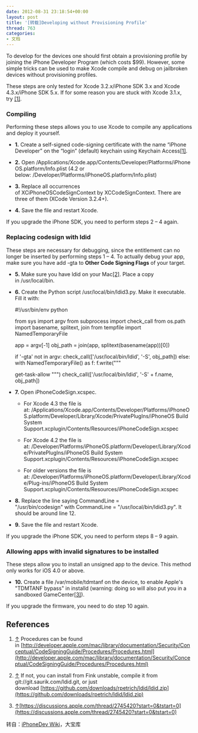 ```yaml
---
date: 2012-08-31 23:18:54+00:00
layout: post
title: '[转载]Developing without Provisioning Profile'
thread: 763
categories:
- 文档
---
```


To develop for the devices one should first obtain a provisioning profile by joining the iPhone Developer Program (which costs $99). However, some simple tricks can be used to make Xcode compile and debug on jailbroken devices without provisioning profiles.

These steps are only tested for Xcode 3.2.x/iPhone SDK 3.x and Xcode 4.3.x/iPhone SDK 5.x. If for some reason you are stuck with Xcode 3.1.x, try [[1]](http://iphonesdkdev.blogspot.com/2009/06/use-xcode-312-to-build-sdk-30-app-to-30.html).<!-- more -->




### Compiling


Performing these steps allows you to use Xcode to compile any applications and deploy it yourself.



	
  * **1.** Create a self-signed code-signing certificate with the name “iPhone Developer” on the “login” (default) keychain using Keychain Access[[1]](http://www.iphonedevwiki.net/index.php/Xcode#cite_note-0).

	
  * **2.** Open /Applications/Xcode.app/Contents/Developer/Platforms/iPhoneOS.platform/Info.plist (4.2 or below: /Developer/Platforms/iPhoneOS.platform/Info.plist)

	
  * **3.** Replace all occurrences of XCiPhoneOSCodeSignContext by XCCodeSignContext. There are three of them (XCode Version 3.2.4+).

	
  * **4.** Save the file and restart Xcode.


If you upgrade the iPhone SDK, you need to perform steps 2 – 4 again.




### Replacing codesign with ldid


These steps are necessary for debugging, since the entitlement can no longer be inserted by performing steps 1 – 4. To actually debug your app, make sure you have add -gta to **Other Code Signing Flags** of your target.



	
  * **5.** Make sure you have ldid on your Mac[[2]](http://www.iphonedevwiki.net/index.php/Xcode#cite_note-1). Place a copy in /usr/local/bin.

	
  * **6.** Create the Python script /usr/local/bin/ldid3.py. Make it executable. Fill it with:









    
    #!/usr/bin/env python
    
    from sys import argv
    from subprocess import check_call
    from os.path import basename, splitext, join
    from tempfile import NamedTemporaryFile
    
    app = argv[-1]
    obj_path = join(app, splitext(basename(app))[0])
    
    if '-gta' not in argv:
        check_call(['/usr/local/bin/ldid', '-S', obj_path])
    else:
        with NamedTemporaryFile() as f:
            f.write("""
    <!DOCTYPE plist PUBLIC "-//Apple//DTD PLIST 1.0//EN" "http://www.apple.com/DTDs/PropertyList-1.0.dtd">
    <plist version="1.0">
      <dict>
        <key>get-task-allow</key>
        <true/>
      </dict>
    </plist>
            """)
            check_call(['/usr/local/bin/ldid', '-S' + f.name, obj_path])











	
  * **7.** Open iPhoneCodeSign.xcspec.

	
    * For Xcode 4.3 the file is at: /Applications/Xcode.app/Contents/Developer/Platforms/iPhoneOS.platform/Developer/Library/Xcode/PrivatePlugIns/iPhoneOS Build System Support.xcplugin/Contents/Resources/iPhoneCodeSign.xcspec

	
    * For Xcode 4.2 the file is at: /Developer/Platforms/iPhoneOS.platform/Developer/Library/Xcode/PrivatePlugIns/iPhoneOS Build System Support.xcplugin/Contents/Resources/iPhoneCodeSign.xcspec

	
    * For older versions the file is at: /Developer/Platforms/iPhoneOS.platform/Developer/Library/Xcode/Plug-ins/iPhoneOS Build System Support.xcplugin/Contents/Resources/iPhoneCodeSign.xcspec




	
  * **8.** Replace the line saying CommandLine = "/usr/bin/codesign" with CommandLine = "/usr/local/bin/ldid3.py". It should be around line 12.

	
  * **9.** Save the file and restart Xcode.


If you upgrade the iPhone SDK, you need to perform steps 8 – 9 again.




### Allowing apps with invalid signatures to be installed


These steps allow you to install an unsigned app to the device. This method only works for iOS 4.0 or above.



	
  * **10.** Create a file /var/mobile/tdmtanf on the device, to enable Apple's "TDMTANF bypass" in installd (warning: doing so will also put you in a sandboxed GameCenter[[3]](http://www.iphonedevwiki.net/index.php/Xcode#cite_note-2)).


If you upgrade the firmware, you need to do step 10 again.




## References





	
  1. [↑](http://www.iphonedevwiki.net/index.php/Xcode#cite_ref-0) Procedures can be found in [http://developer.apple.com/mac/library/documentation/Security/Conceptual/CodeSigningGuide/Procedures/Procedures.html](http://developer.apple.com/mac/library/documentation/Security/Conceptual/CodeSigningGuide/Procedures/Procedures.html)

	
  2. [↑](http://www.iphonedevwiki.net/index.php/Xcode#cite_ref-1) If not, you can install from Fink unstable, compile it from git://git.saurik.com/ldid.git, or just download [https://github.com/downloads/rpetrich/ldid/ldid.zip](https://github.com/downloads/rpetrich/ldid/ldid.zip)

	
  3. [↑](http://www.iphonedevwiki.net/index.php/Xcode#cite_ref-2)[https://discussions.apple.com/thread/2745420?start=0&tstart=0](https://discussions.apple.com/thread/2745420?start=0&tstart=0)


转自：[iPhoneDev Wiki](http://www.iphonedevwiki.net/index.php/Xcode#Developing_without_Provisioning_Profile)，大宝库
